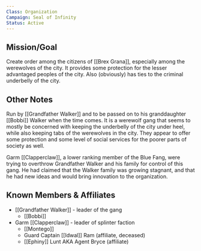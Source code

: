 ```yaml
---
Class: Organization
Campaign: Seal of Infinity
Status: Active
---
```

## Mission/Goal
Create order among the citizens of [[Brex Grana]], especially among the werewolves of the city. It provides some protection for the lesser advantaged peoples of the city. Also (obviously) has ties to the criminal underbelly of the city.
## Other Notes
Run by [[Grandfather Walker]] and to be passed on to his granddaughter [[Bobbi]] Walker when the time comes. It is a werewolf gang that seems to mostly be concerned with keeping the underbelly of the city under heel, while also keeping tabs of the werewolves in the city. They appear to offer some protection and some level of social services for the poorer parts of society as well.

Garm [[Clapperclaw]], a lower ranking member of the Blue Fang, were trying to overthrow Grandfather Walker and his family for control of this gang. He had claimed that the Walker family was growing stagnant, and that he had new ideas and would bring innovation to the organization.
## Known Members & Affiliates
- [[Grandfather Walker]] - leader of the gang
	- [[Bobbi]]
- Garm [[Clapperclaw]]  - leader of splinter faction
	- [[Montego]]
	- Guard Captain [[Idwal]] Ram (affiliate, deceased)
	- [[Ephiny]] Lunt AKA Agent Bryce (affiliate)
